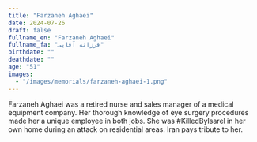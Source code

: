 ```yaml
---
title: "Farzaneh Aghaei"
date: 2024-07-26
draft: false
fullname_en: "Farzaneh Aghaei"
fullname_fa: "فرزانه آقایی"
birthdate: ""
deathdate: ""
age: "51"
images:
  - "/images/memorials/farzaneh-aghaei-1.png"
---
```


Farzaneh Aghaei was a retired nurse and sales manager of a medical equipment company. Her thorough knowledge of eye surgery procedures made her a unique employee in both jobs. She was #KilledByIsarel in her own home during an attack on residential areas. Iran pays tribute to her.
